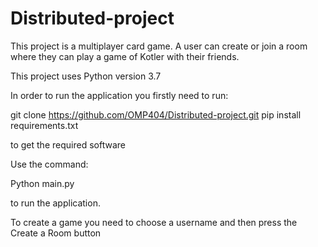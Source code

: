 # Distributed-project

This project is a multiplayer card game. A user can create or join a room where they can play a game of Kotler with their friends.

This project uses Python version 3.7

In order to run the application you firstly need to run:

git clone https://github.com/OMP404/Distributed-project.git
pip install requirements.txt

to get the required software

Use the command:

Python main.py 

to run the application.

To create a game you need to choose a username and then press the Create a Room button
